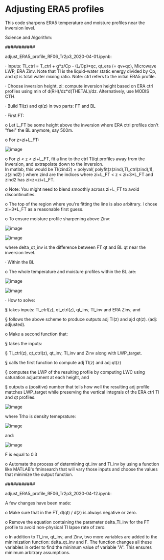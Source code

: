 # Adjusting ERA5 profiles

This code sharpens ERA5 temperature and moisture profiles near the inversion level.


Science and Algorithm:


###########

adjust_ERA5_profile_RF06_Tr2p3_2020-04-01.ipynb:

· Inputs: Tl_ctrl = T_ctrl + g*z/Cp - (L/Cp)*qc, qt_era (= qv+qc), Microwave LWP, ERA Zinv. Note that Tl is the liquid-water static energy divided by Cp, and
          qt is total water mixing ratio.
          Note: ctrl refers to the initial ERA5 profile.
          
· Choose inversion height, zi: compute inversion height based on ERA ctrl profiles using min of d(RH)/dz*d(THETAL)/dz. 
                               Alternatively, use MODIS CTH.

· Build Tl(z) and qt(z) in two parts: FT and BL


· First FT: 

   o Let L_FT be some height above the inversion where ERA ctrl profiles don't "feel" the BL anymore, say 500m. 
   
   o For z>zi+L_FT:
   
![image](https://user-images.githubusercontent.com/28571068/114354208-c1f22f80-9b22-11eb-80be-0f83fd212239.png)
   
   o For zi < z < zi+L_FT, fit a line to the ctrl Tl/qt profiles away from the inversion, and extrapolate down to the inversion.  
     In matlab, this would be Tl(zind2) = polyval( polyfit(z(zind),Tl_ctrl(zind),1), z(zind2) ) where zind are the indices where zi+L_FT < z < zi+3*L_FT 
     and zind2 has zi<z<zi+L_FT.  
   
   o Note: You might need to blend smoothly across zi+L_FT to avoid discontinuities.  
   
   o The top of the region where you're fitting the line is also arbitrary.  I chose  zi+3*L_FT as a reasonable first guess.

   o To ensure moisture profile sharpening above Zinv:
   
![image](https://user-images.githubusercontent.com/28571068/114354720-755b2400-9b23-11eb-9e33-8bf7f2b58b9c.png)

![image](https://user-images.githubusercontent.com/28571068/114359502-e51fdd80-9b28-11eb-8b77-2c3397b62526.png)

where delta_qt_inv is the difference between FT qt and BL qt near the inversion level.    


· Within the BL

  o The whole temperature and moisture profiles within the BL are:
  
  ![image](https://user-images.githubusercontent.com/28571068/114353870-5f992f00-9b22-11eb-971e-3b4117bb60bd.png)

  ![image](https://user-images.githubusercontent.com/28571068/114354023-8e170a00-9b22-11eb-8887-9a104dd91545.png)
  

· How to solve:

§ takes inputs: Tl_ctrl(z), qt_ctrl(z), qt_inv, Tl_inv and ERA Zinv, and

§ follows the above scheme to produce outputs adj Tl(z) and ajd qt(z). (adj: adjusted).  

o Make a second function that:

§ takes the inputs: 

§ Tl_ctrl(z), qt_ctrl(z), qt_inv, Tl_inv and Zinv along with LWP_target.

§ calls the first function to compute adj Tl(z) and adj qt(z)

§ computes the LWP of the resulting profile by computing LWC using saturation adjustment at each height, and

§ outputs a (positive) number that tells how well the resulting adj profile matches LWP_target while preserving the vertical integrals of the ERA ctrl Tl and qt profiles.

![image](https://user-images.githubusercontent.com/28571068/114356020-fb2b9f00-9b24-11eb-9ff7-d524ead48939.png)

where Trho is density temeprature:

![image](https://user-images.githubusercontent.com/28571068/114353678-2660bf00-9b22-11eb-8ac2-09bd2a062c7a.png)
  
and:

![image](https://user-images.githubusercontent.com/28571068/114360809-4ac09980-9b2a-11eb-80e7-68c0175d7ad6.png)

F is equal to 0.3

o Automate the process of determining qt_inv and Tl_inv by using a function like MATLAB's fminsearch that will vary those inputs and choose the values that minimize the output function. 


###########

adjust_ERA5_profile_RF06_Tr2p3_2020-04-12.ipynb:

A few changes have been made:

o Make sure that in the FT, d(qt) / d(z) is always negative or zero.

o Remove the equation containing the parameter delta_Tl_inv for the FT profile to avoid non-physical Tl lapse rate of zero.

o In addition to Tl_inv, qt_inv, and Zinv, two more variables are added to the minimization function: delta_qt_inv and F. The function changes all these variables in order to find the minimum value of variable "A". This ensures minimum arbitrary assumptions.
